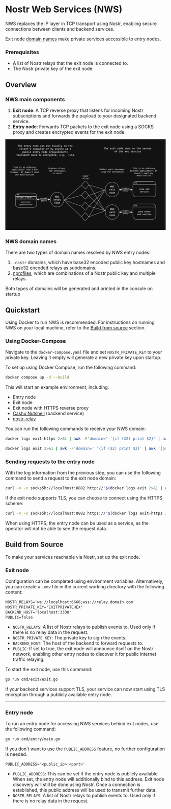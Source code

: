 
# Nostr Web Services (NWS)

NWS replaces the IP layer in TCP transport using Nostr, enabling secure connections between clients and backend services.

Exit node [domain names](#nws-domain-names) make private services accessible to entry nodes.

### Prerequisites

- A list of Nostr relays that the exit node is connected to.
- The Nostr private key of the exit node.

## Overview

### NWS main components

1. **Exit node**: A TCP reverse proxy that listens for incoming Nostr subscriptions and forwards the payload to your designated backend service.
2. **Entry node**: Forwards TCP packets to the exit node using a SOCKS proxy and creates encrypted events for the exit node.

<img src="nws.png" width="900"/>

### NWS domain names

There are two types of domain names resolved by NWS entry nodes:
1. `.nostr` domains, which have base32 encoded public key hostnames and base32 encoded relays as subdomains.
2. [nprofiles](https://nostr-nips.com/nip-19), which are combinations of a Nostr public key and multiple relays.

Both types of domains will be generated and printed in the console on startup

## Quickstart

Using Docker to run NWS is recommended. For instructions on running NWS on your local machine, refer to the [Build from source](#build-from-source) section.

### Using Docker-Compose

Navigate to the `docker-compose.yaml` file and set `NOSTR_PRIVATE_KEY` to your private key. Leaving it empty will generate a new private key upon startup.

To set up using Docker Compose, run the following command:
```bash
docker compose up -d --build
```

This will start an example environment, including:
- Entry node
- Exit node
- Exit node with HTTPS reverse proxy
- [Cashu Nutshell](https://github.com/cashubtc/nutshell) (backend service)
- [nostr-relay](https://github.com/scsibug/nostr-rs-relay)

You can run the following commands to receive your NWS domain:

```bash
docker logs exit-https 2>&1 | awk -F'domain=' '{if ($2) print $2}' | awk '{print $1}'
```

```bash
docker logs exit 2>&1 | awk -F'domain=' '{if ($2) print $2}' | awk '{print $1}'
```

### Sending requests to the entry node

With the log information from the previous step, you can use the following command to send a request to the exit node domain:

```bash
curl -v -x socks5h://localhost:8882 http://"$(docker logs exit 2>&1 | awk -F'domain=' '{if ($2) print $2}' | awk '{print $1}' | tail -n 1)"/v1/info --insecure
```

If the exit node supports TLS, you can choose to connect using the HTTPS scheme:

```bash
curl -v -x socks5h://localhost:8882 https://"$(docker logs exit-https 2>&1 | awk -F'domain=' '{if ($2) print $2}' | awk '{print $1}' | tail -n 1)"/v1/info --insecure
```

When using HTTPS, the entry node can be used as a service, as the operator will not be able to see the request data.

## Build from Source

To make your services reachable via Nostr, set up the exit node.

### Exit node

Configuration can be completed using environment variables. Alternatively, you can create a `.env` file in the current working directory with the following content:

```
NOSTR_RELAYS='ws://localhost:6666;wss://relay.domain.com'
NOSTR_PRIVATE_KEY="EXITPRIVATEHEX"
BACKEND_HOST='localhost:3338'
PUBLIC=false
```

- `NOSTR_RELAYS`: A list of Nostr relays to publish events to. Used only if there is no relay data in the request.
- `NOSTR_PRIVATE_KEY`: The private key to sign the events.
- `BACKEND_HOST`: The host of the backend to forward requests to.
- `PUBLIC`: If set to true, the exit node will announce itself on the Nostr network, enabling other entry nodes to discover it for public internet traffic relaying.

To start the exit node, use this command:

```bash
go run cmd/exit/exit.go
```

If your backend services support TLS, your service can now start using TLS encryption through a publicly available entry node.

---

### Entry node

To run an entry node for accessing NWS services behind exit nodes, use the following command:

```bash
go run cmd/entry/main.go
```

If you don't want to use the `PUBLIC_ADDRESS` feature, no further configuration is needed.

```
PUBLIC_ADDRESS='<public_ip>:<port>'
```

- `PUBLIC_ADDRESS`: This can be set if the entry node is publicly available. When set, the entry node will additionally bind to this address. Exit node discovery will still be done using Nostr. Once a connection is established, this public address will be used to transmit further data.
- `NOSTR_RELAYS`: A list of Nostr relays to publish events to. Used only if there is no relay data in the request.
